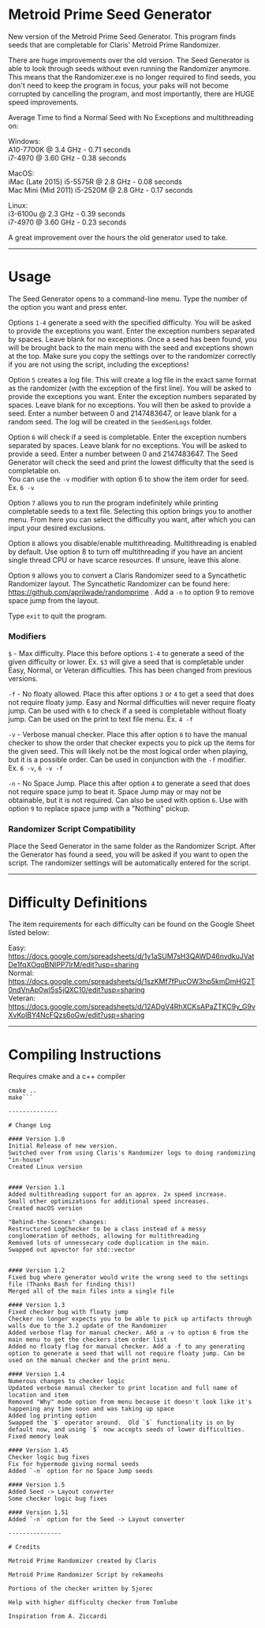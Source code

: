 # Metroid Prime Seed Generator

New version of the Metroid Prime Seed Generator.  This program finds seeds that are completable for Claris' Metroid Prime Randomizer.

There are huge improvements over the old version.  The Seed Generator is able to look through seeds without even running the Randomizer anymore.  This means that the Randomizer.exe is no longer required to find seeds, you don't need to keep the program in focus, your paks will not become corrupted by cancelling the program, and most importantly, there are HUGE speed improvements.

Average Time to find a Normal Seed with No Exceptions and multithreading on:

Windows:  
A10-7700K @ 3.4 GHz - 0.71 seconds  
i7-4970 @ 3.60 GHz - 0.38 seconds

MacOS:  
iMac (Late 2015) i5-5575R @ 2.8 GHz - 0.08 seconds  
Mac Mini (Mid 2011) i5-2520M @ 2.8 GHz - 0.17 seconds  

Linux:  
i3-6100u @ 2.3 GHz - 0.39 seconds  
i7-4970 @ 3.60 GHz - 0.23 seconds

A great improvement over the hours the old generator used to take.

----------------
# Usage  

The Seed Generator opens to a command-line menu. Type the number of the option you want and press enter.  

Options `1-4` generate a seed with the specified difficulty.  You will be asked to provide the exceptions you want.  Enter the exception numbers separated by spaces.  Leave blank for no exceptions.  Once a seed has been found, you will be brought back to the main menu with the seed and exceptions shown at the top. Make sure you copy the settings over to the randomizer correctly if you are not using the script, including the exceptions!  

Option `5` creates a log file.  This will create a log file in the exact same format as the randomizer (with the exception of the first line).  You will be asked to provide the exceptions you want.  Enter the exception numbers separated by spaces.  Leave blank for no exceptions.  You will then be asked to provide a seed. Enter a number between 0 and 2147483647, or leave blank for a random seed.  The log will be created in the `SeedGenLogs` folder.  

Option `6` will check if a seed is completable. Enter the exception numbers separated by spaces.  Leave blank for no exceptions. You will be asked to provide a seed. Enter a number between 0 and 2147483647.  The Seed Generator will check the seed and print the lowest difficulty that the seed is completable on.  
You can use the `-v` modifier with option 6 to show the item order for seed.  
Ex. `6 -v`  

Option `7` allows you to run the program indefinitely while printing completable seeds to a text file.  Selecting this option brings you to another menu.  From here you can select the difficulty you want, after which you can input your desired exclusions.  

Option `8` allows you disable/enable multithreading. Multithreading is enabled by default.  Use option 8 to turn off multithreading if you have an ancient single thread CPU or have scarce resources.  If unsure, leave this alone.  

Option `9` allows you to convert a Claris Randomizer seed to a Syncathetic Randomizer layout.  The Syncathetic Randomizer can be found here: https://github.com/aprilwade/randomprime .  Add a `-n` to option 9 to remove space jump from the layout.

Type `exit` to quit the program.  

### Modifiers   

`$` - Max difficulty.  Place this before options `1-4` to generate a seed of the given difficulty or lower.  Ex. `$3` will give a seed that is completable under Easy, Normal, or Veteran difficulties. This has been changed from previous versions.   

`-f` - No floaty allowed. Place this after options `3` or `4` to get a seed that does not require floaty jump.  Easy and Normal difficulties will never require floaty jump.  Can be used with `6` to check if a seed is completable without floaty jump.  Can be used on the print to text file menu.  Ex. `4 -f`

`-v` - Verbose manual checker.  Place this after option `6` to have the manual checker to show the order that checker expects you to pick up the items for the given seed.  This will likely not be the most logical order when playing, but it is a possible order.  Can be used in conjunction with the `-f` modifier.  Ex. `6 -v`, `6 -v -f`

`-n` - No Space Jump. Place this after option `4` to generate a seed that does not require space jump to beat it. Space Jump may or may not be obtainable, but it is not required. Can also be used with option `6`.  Use with option `9` to replace space jump with a "Nothing" pickup.


### Randomizer Script Compatibility

Place the Seed Generator in the same folder as the Randomizer Script.  After the Generator has found a seed, you will be asked if you want to open the script.  The randomizer settings will be automatically entered for the script.

----------------

# Difficulty Definitions

The item requirements for each difficulty can be found on the Google Sheet listed below:

Easy: https://docs.google.com/spreadsheets/d/1y1aSUM7sH3QAWD46nvdkuJVatDe1fqXOqqBNIPP7IrM/edit?usp=sharing  
Normal:  https://docs.google.com/spreadsheets/d/1szKMf7fPucOW3hp5kmDmHG2T0ndVnAp0wI5s5jQXC10/edit?usp=sharing  
Veteran: https://docs.google.com/spreadsheets/d/12ADgV4RhXCKsAPaZTKC9y_G9vXvKolBY4NcFQzs6oGw/edit?usp=sharing  


---------------

# Compiling Instructions

Requires cmake and a c++ compiler

```mkdir build && cd build  
cmake ..  
make```

--------------

# Change Log  

#### Version 1.0  
Initial Release of new version.
Switched over from using Claris's Randomizer logs to doing randomizing "in-house"  
Created Linux version  


#### Version 1.1  
Added multithreading support for an approx. 2x speed increase.  
Small other optimizations for additional speed increases.  
Created macOS version  

"Behind-the-Scenes" changes:  
Restructured LogChecker to be a class instead of a messy conglomeration of methods, allowing for multithreading  
Removed lots of unnessecary code duplication in the main.  
Swapped out apvector for std::vector  


#### Version 1.2  
Fixed bug where generator would write the wrong seed to the settings file (Thanks Bash for finding this!)  
Merged all of the main files into a single file  

#### Version 1.3  
Fixed checker bug with floaty jump  
Checker no longer expects you to be able to pick up artifacts through walls due to the 3.2 update of the Randomizer  
Added verbose flag for manual checker. Add a -v to option 6 from the main menu to get the checkers item order list  
Added no floaty flag for manual checker. Add a -f to any generating option to generate a seed that will not require floaty jump. Can be used on the manual checker and the print menu.  

#### Version 1.4
Numerous changes to checker logic  
Updated verbose manual checker to print location and full name of location and item  
Removed "Why" mode option from menu because it doesn't look like it's happening any time soon and was taking up space  
Added log printing option  
Swapped the `$` operator around.  Old `$` functionality is on by default now, and using `$` now accepts seeds of lower difficulties.  
Fixed memory leak

#### Version 1.45  
Checker logic bug fixes  
Fix for hypermode giving normal seeds  
Added `-n` option for no Space Jump seeds  

#### Version 1.5  
Added Seed -> Layout converter  
Some checker logic bug fixes  

#### Version 1.51
Added `-n` option for the Seed -> Layout converter

---------------

# Credits

Metroid Prime Randomizer created by Claris

Metroid Prime Randomizer Script by rekameohs

Portions of the checker written by Sjorec

Help with higher difficulty checker from Tomlube

Inspiration from A. Ziccardi
